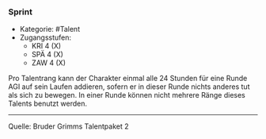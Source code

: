 ### Sprint

- Kategorie: #Talent
- Zugangsstufen:
  - KRI 4 (X)
  - SPÄ 4 (X)
  - ZAW 4 (X)

Pro Talentrang kann der Charakter einmal alle 24 Stunden für eine Runde AGI auf sein Laufen addieren, sofern er in dieser Runde nichts anderes tut als sich zu bewegen. In einer Runde können nicht mehrere Ränge dieses Talents benutzt werden.

---

Quelle: Bruder Grimms Talentpaket 2
